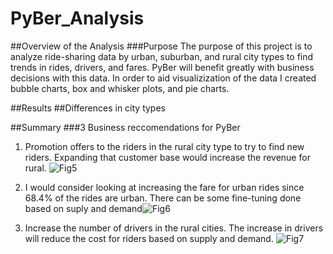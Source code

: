# PyBer_Analysis

##Overview of the Analysis
###Purpose
The purpose of this project is to analyze ride-sharing data by urban, suburban, and rural city types to find trends in rides, drivers, and fares. PyBer will benefit greatly with business decisions with this data. In order to aid visualizization of the data I created bubble charts, box and whisker plots, and pie charts. 

##Results
##Differences in city types

##Summary
###3 Business reccomendations for PyBer
1. Promotion offers to the riders in the rural city type to try to find new riders. Expanding that customer base would increase the revenue for rural.
![Fig5](https://user-images.githubusercontent.com/96211484/151736206-7292dd4b-5216-4864-a189-45feb51375b0.png)

3. I would consider looking at increasing the fare for urban rides since 68.4% of the rides are urban. There can be some fine-tuning done based on suply and demand![Fig6](https://user-images.githubusercontent.com/96211484/151736235-a2a6c537-f376-4f69-b2a6-be970ddb58e6.png)

4. Increase the number of drivers in the rural cities. The increase in drivers will reduce the cost for riders based on supply and demand. 
![Fig7](https://user-images.githubusercontent.com/96211484/151736381-134a8813-a48b-42d3-84ca-317bb4afb7c9.png)
